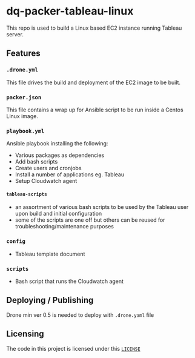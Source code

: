 # dq-packer-tableau-linux

This repo is used to build a Linux based EC2 instance running Tableau server.

## Features

### `.drone.yml`
This file drives the build and deployment of the EC2 image to be built.

### `packer.json`
This file contains a wrap up for Ansible script to be run inside a Centos Linux image.

### `playbook.yml`
Ansible playbook installing the following:
- Various packages as dependencies
- Add bash scripts
- Create users and cronjobs
- Install a number of applications eg. Tableau
- Setup Cloudwatch agent

#### `tableau-scripts`
- an assortment of various bash scripts to be used by the Tableau user upon build and initial configuration
- some of the scripts are one off but others can be reused for troubleshooting/maintenance purposes

### `config`
- Tableau template document

### `scripts`
- Bash script that runs the Cloudwatch agent

## Deploying / Publishing
Drone min ver 0.5 is needed to deploy with `.drone.yaml` file

## Licensing
The code in this project is licensed under this [`LICENSE`](./LICENSE)
